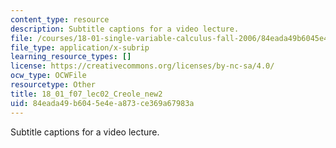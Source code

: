 ```yaml
---
content_type: resource
description: Subtitle captions for a video lecture.
file: /courses/18-01-single-variable-calculus-fall-2006/84eada49b6045e4ea873ce369a67983a_18_01_f07_lec02_Creole_new2.vtt
file_type: application/x-subrip
learning_resource_types: []
license: https://creativecommons.org/licenses/by-nc-sa/4.0/
ocw_type: OCWFile
resourcetype: Other
title: 18_01_f07_lec02_Creole_new2
uid: 84eada49-b604-5e4e-a873-ce369a67983a
---
```

Subtitle captions for a video lecture.